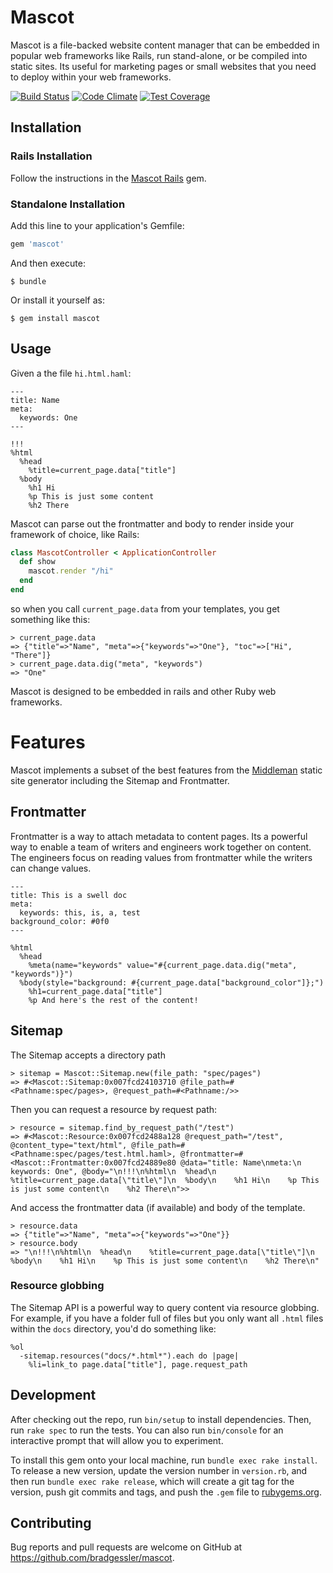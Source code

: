 # Mascot

Mascot is a file-backed website content manager that can be embedded in popular web frameworks like Rails, run stand-alone, or be compiled into static sites. Its useful for marketing pages or small websites that you need to deploy within your web frameworks.

[![Build Status](https://travis-ci.org/bradgessler/mascot.svg?branch=master)](https://travis-ci.org/bradgessler/mascot) [![Code Climate](https://codeclimate.com/github/bradgessler/mascot/badges/gpa.svg)](https://codeclimate.com/github/bradgessler/mascot) [![Test Coverage](https://codeclimate.com/github/bradgessler/mascot/badges/coverage.svg)](https://codeclimate.com/github/bradgessler/mascot/coverage)

## Installation

### Rails Installation

Follow the instructions in the [Mascot Rails](./mascot-rails) gem.

### Standalone Installation

Add this line to your application's Gemfile:

```ruby
gem 'mascot'
```

And then execute:

    $ bundle

Or install it yourself as:

    $ gem install mascot

## Usage

Given a the file `hi.html.haml`:

```haml
---
title: Name
meta:
  keywords: One
---

!!!
%html
  %head
    %title=current_page.data["title"]
  %body
    %h1 Hi
    %p This is just some content
    %h2 There
```

Mascot can parse out the frontmatter and body to render inside your framework of choice, like Rails:

```ruby
class MascotController < ApplicationController
  def show
    mascot.render "/hi"
  end
end
```

so when you call `current_page.data` from your templates, you get something like this:

```irb
> current_page.data
=> {"title"=>"Name", "meta"=>{"keywords"=>"One"}, "toc"=>["Hi", "There"]}
> current_page.data.dig("meta", "keywords")
=> "One"
```

Mascot is designed to be embedded in rails and other Ruby web frameworks.

# Features

Mascot implements a subset of the best features from the [Middleman](http://www.middlemanapp.com/) static site generator including the Sitemap and Frontmatter.

## Frontmatter

Frontmatter is a way to attach metadata to content pages. Its a powerful way to enable a team of writers and engineers work together on content. The engineers focus on reading values from frontmatter while the writers can change values.

```haml
---
title: This is a swell doc
meta:
  keywords: this, is, a, test
background_color: #0f0
---

%html
  %head
    %meta(name="keywords" value="#{current_page.data.dig("meta", "keywords")}")
  %body(style="background: #{current_page.data["background_color"]};")
    %h1=current_page.data["title"]
    %p And here's the rest of the content!
```

## Sitemap

The Sitemap accepts a directory path

```irb
> sitemap = Mascot::Sitemap.new(file_path: "spec/pages")
=> #<Mascot::Sitemap:0x007fcd24103710 @file_path=#<Pathname:spec/pages>, @request_path=#<Pathname:/>>
```

Then you can request a resource by request path:

```irb
> resource = sitemap.find_by_request_path("/test")
=> #<Mascot::Resource:0x007fcd2488a128 @request_path="/test", @content_type="text/html", @file_path=#<Pathname:spec/pages/test.html.haml>, @frontmatter=#<Mascot::Frontmatter:0x007fcd24889e80 @data="title: Name\nmeta:\n  keywords: One", @body="\n!!!\n%html\n  %head\n    %title=current_page.data[\"title\"]\n  %body\n    %h1 Hi\n    %p This is just some content\n    %h2 There\n">>
```

And access the frontmatter data (if available) and body of the template.

```irb
> resource.data
=> {"title"=>"Name", "meta"=>{"keywords"=>"One"}}
> resource.body
=> "\n!!!\n%html\n  %head\n    %title=current_page.data[\"title\"]\n  %body\n    %h1 Hi\n    %p This is just some content\n    %h2 There\n"
```

### Resource globbing

The Sitemap API is a powerful way to query content via resource globbing. For example, if you have a folder full of files but you only want all `.html` files within the `docs` directory, you'd do something like:

```haml
%ol
  -sitemap.resources("docs/*.html*").each do |page|
    %li=link_to page.data["title"], page.request_path
```

## Development

After checking out the repo, run `bin/setup` to install dependencies. Then, run `rake spec` to run the tests. You can also run `bin/console` for an interactive prompt that will allow you to experiment.

To install this gem onto your local machine, run `bundle exec rake install`. To release a new version, update the version number in `version.rb`, and then run `bundle exec rake release`, which will create a git tag for the version, push git commits and tags, and push the `.gem` file to [rubygems.org](https://rubygems.org).

## Contributing

Bug reports and pull requests are welcome on GitHub at https://github.com/bradgessler/mascot.
